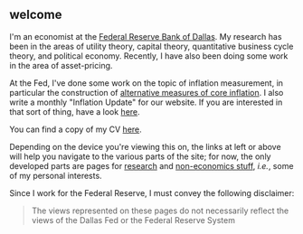 ## welcome

I'm an economist at the [Federal Reserve Bank of Dallas](http://dallasfed.org). My research has been in the areas of utility theory, capital theory, quantitative business cycle theory, and political economy.  Recently, I have also been doing some work in the area of asset-pricing.

At the Fed, I've done some work on the topic of inflation measurement, in particular the construction of [alternative measures of core inflation](http://www.dallasfed.org/research/pce/index.cfm). I also write a monthly "Inflation Update" for our website. If you are interested in that sort of thing, have a look [here](https://www.dallasfed.org/research/pce/inflation.cfm).

You can find a copy of my CV [here]({{"/assets/cv.pdf"}}).

Depending on the device you're viewing this on, the links at left or above will help you navigate to the various parts of the site; for now, the only developed parts are pages for [research](/research/index) and [non-economics stuff](/nonecon/index), *i.e.*, some of my personal interests.

Since I work for the Federal Reserve, I must convey the following disclaimer:
> The views represented on these pages do not necessarily reflect the views of the Dallas Fed or the Federal Reserve System

